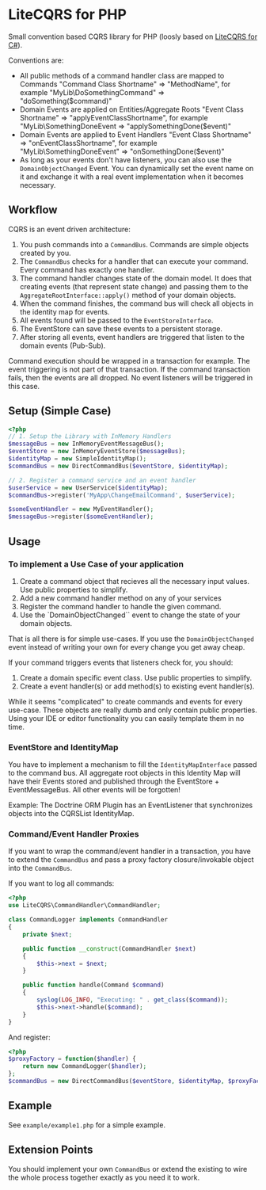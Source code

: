 # LiteCQRS for PHP

Small convention based CQRS library for PHP (loosly based on [LiteCQRS for C#](https://github.com/danielwertheim/LiteCQRS)).

Conventions are:

* All public methods of a command handler class are mapped to Commands "Command Class Shortname" => "MethodName", for example "MyLib\DoSomethingCommand" => "doSomething($command)"
* Domain Events are applied on Entities/Aggregate Roots "Event Class Shortname" => "applyEventClassShortname", for example "MyLib\SomethingDoneEvent => "applySomethingDone($event)"
* Domain Events are applied to Event Handlers "Event Class Shortname" => "onEventClassShortname", for example "MyLib\SomethingDoneEvent" => "onSomethingDone($event)"
* As long as your events don't have listeners, you can also use the ``DomainObjectChanged`` Event. You can dynamically set the event name on it and exchange it with a real event implementation when it becomes necessary.

## Workflow

CQRS is an event driven architecture:

1. You push commands into a ``CommandBus``. Commands are simple objects created by you.
2. The ``CommandBus`` checks for a handler that can execute your command. Every command has exactly one handler.
3. The command handler changes state of the domain model. It does that creating events (that represent state change)
   and passing them to the ``AggregateRootInterface::apply()`` method of your domain objects.
4. When the command finishes, the command bus will check all objects in the identity map for events.
5. All events found will be passed to the ``EventStoreInterface``.
6. The EventStore can save these events to a persistent storage.
7. After storing all events, event handlers are triggered that listen to the domain events (Pub-Sub).

Command execution should be wrapped in a transaction for example. The event triggering is not part
of that transaction. If the command transaction fails, then the events are all dropped. No event listeners
will be triggered in this case.

## Setup (Simple Case)

```php
<?php
// 1. Setup the Library with InMemory Handlers
$messageBus = new InMemoryEventMessageBus();
$eventStore = new InMemoryEventStore($messageBus);
$identityMap = new SimpleIdentityMap();
$commandBus = new DirectCommandBus($eventStore, $identityMap);

// 2. Register a command service and an event handler
$userService = new UserService($identityMap);
$commandBus->register('MyApp\ChangeEmailCommand', $userService);

$someEventHandler = new MyEventHandler();
$messageBus->register($someEventHandler);
```

## Usage

### To implement a Use Case of your application

1. Create a command object that recieves all the necessary input values. Use public properties to simplify.
2. Add a new command handler method on any of your services
3. Register the command handler to handle the given command.
4. Use the `DomainObjectChanged`` event to change the state of your domain objects.

That is all there is for simple use-cases. If you use the ``DomainObjectChanged`` event instead of writing
your own for every change you get away cheap.

If your command triggers events that listeners check for, you should:

1. Create a domain specific event class. Use public properties to simplify.
2. Create a event handler(s) or add method(s) to existing event handler(s).

While it seems "complicated" to create commands and events for every use-case. These objects are really
dumb and only contain public properties. Using your IDE or editor functionality you can easily template
them in no time.

### EventStore and IdentityMap

You have to implement a mechanism to fill the ```IdentityMapInterface``` passed
to the command bus. All aggregate root objects in this Identity Map will have their
Events stored and published through the EventStore + EventMessageBus. All other events
will be forgotten!

Example: The Doctrine ORM Plugin has an EventListener that synchronizes objects into the
CQRSList IdentityMap.

### Command/Event Handler Proxies

If you want to wrap the command/event handler in a transaction, you have to extend the ``CommandBus``
and pass a proxy factory closure/invokable object into the ```CommandBus```.

If you want to log all commands:

```php
<?php
use LiteCQRS\CommandHandler\CommandHandler;

class CommandLogger implements CommandHandler
{
    private $next;

    public function __construct(CommandHandler $next)
    {
        $this->next = $next;
    }

    public function handle(Command $command)
    {
        syslog(LOG_INFO, "Executing: " . get_class($command));
        $this->next->handle($command);
    }
}
```

And register:

```php
<?php
$proxyFactory = function($handler) {
    return new CommandLogger($handler);
};
$commandBus = new DirectCommandBus($eventStore, $identityMap, $proxyFactory);
```

## Example

See ``example/example1.php`` for a simple example.

## Extension Points

You should implement your own ``CommandBus`` or extend the existing to wire the whole process together
exactly as you need it to work.
